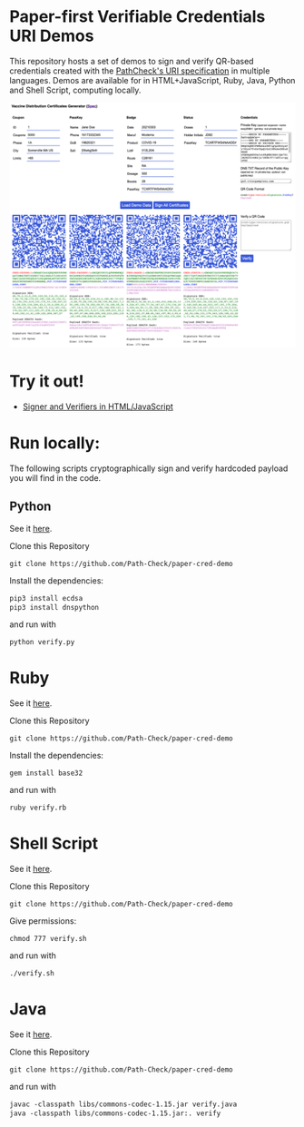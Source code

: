 # Paper-first Verifiable Credentials URI Demos

This repository hosts a set of demos to sign and verify QR-based credentials created with the [PathCheck's URI specification](https://github.com/Path-Check/paper-cred) in multiple languages. Demos are available for in HTML+JavaScript, Ruby, Java, Python and Shell Script, computing locally. 

<img src="./docs/QRCodeGenerator.png" data-canonical-src="./docs/QRCodeGenerator.png"/>

# Try it out!

* [Signer and Verifiers in HTML/JavaScript](https://github.pathcheck.org/index.html)

# Run locally: 

The following scripts cryptographically sign and verify hardcoded payload you will find in the code. 

## Python 

See it [here](https://github.com/Path-Check/paper-cred-demo/blob/main/verify.py). 

Clone this Repository
```
git clone https://github.com/Path-Check/paper-cred-demo
```

Install the dependencies: 

```
pip3 install ecdsa
pip3 install dnspython
```

and run with

```
python verify.py
```

# Ruby

See it [here](https://github.com/Path-Check/paper-cred-demo/blob/main/verify.rb). 

Clone this Repository
```
git clone https://github.com/Path-Check/paper-cred-demo
```

Install the dependencies: 

```
gem install base32
```

and run with

```
ruby verify.rb
```

# Shell Script

See it [here](https://github.com/Path-Check/paper-cred-demo/blob/main/verify.sh). 

Clone this Repository
```
git clone https://github.com/Path-Check/paper-cred-demo
```

Give permissions:  
```
chmod 777 verify.sh
```

and run with
```
./verify.sh
```

# Java

See it [here](https://github.com/Path-Check/paper-cred-demo/blob/main/verify.java). 

Clone this Repository
```
git clone https://github.com/Path-Check/paper-cred-demo
```

and run with
```
javac -classpath libs/commons-codec-1.15.jar verify.java 
java -classpath libs/commons-codec-1.15.jar:. verify
```